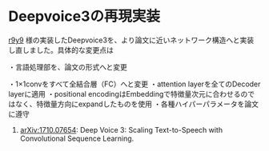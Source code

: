 # Deepvoice3の再現実装

[r9y9](https://github.com/r9y9/deepvoice3_pytorch) 様の実装したDeepvoice3を、より論文に近いネットワーク構造へと実装し直しました。具体的な変更点は

・言語処理部を、論文の形式へと変更

・1×1convをすべて全結合層（FC）へと変更
・attention layerを全てのDecoder layerに適用
・positional encodingはEmbeddingで特徴量次元に合わせるのではなく、特徴量方向にexpandしたものを使用
・各種ハイパーパラメータを論文に遵守

1. [arXiv:1710.07654](https://arxiv.org/abs/1710.07654): Deep Voice 3: Scaling Text-to-Speech with Convolutional Sequence Learning.
